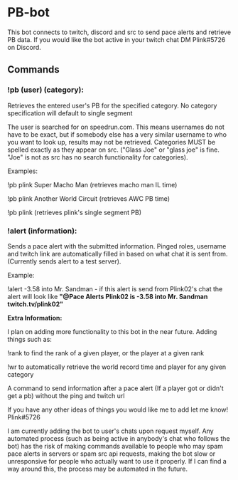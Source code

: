 # PB-bot
This bot connects to twitch, discord and src to send pace alerts and retrieve PB data. If you would like the bot active in your twitch chat DM Plink#5726 on Discord. 

## Commands

### **!pb (user) (category)**:

  Retrieves the entered user's PB for the specified category. No category specification will default to single segment
  
  The user is searched for on speedrun.com. This means usernames do not have to be exact, but if somebody else has a very similar username to who you want to look up, results may not be retrieved. Categories MUST be spelled exactly as they appear on src. ("Glass Joe" or "glass joe" is fine. "Joe" is not as src has no search functionality for categories).
  
  Examples: 
  
  !pb plink Super Macho Man (retrieves macho man IL time)
  
  !pb plink Another World Circuit (retrieves AWC PB time)
            
  !pb plink (retrieves plink's single segment PB)
 
### **!alert (information)**:

  Sends a pace alert with the submitted information. Pinged roles, username and twitch link are automatically filled in based on what chat it is sent from. (Currently sends alert to a test server). 
  
  Example: 
  
  !alert -3.58 into Mr. Sandman - if this alert is send from Plink02's chat the alert will look like **"@Pace Alerts Plink02 is -3.58 into Mr. Sandman twitch.tv/plink02"**


**Extra Information:**

I plan on adding more functionality to this bot in the near future. Adding things such as:

  !rank to find the rank of a given player, or the player at a given rank
  
  !wr to automatically retrieve the world record time and player for any given category
  
  A command to send information after a pace alert (If a player got or didn't get a pb) without the ping and twitch url
  
  If you have any other ideas of things you would like me to add let me know! Plink#5726
  
I am currently adding the bot to user's chats upon request myself. Any automated process (such as being active in anybody's chat who follows the bot) has the risk of making commands available to people who may spam pace alerts in servers or spam src api requests, making the bot slow or unresponsive for people who actually want to use it properly. If I can find a way around this, the process may be automated in the future.

